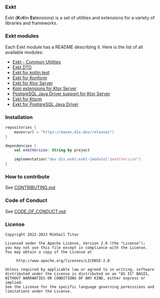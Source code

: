 [//]: # ([![]&#40;https://maven.d1s.dev/api/badge/latest/releases/dev/d1s/exkt/exkt-dto?color=40c14a&name=maven.d1s.dev&prefix=v&#41;]&#40;https://maven.d1s.dev/#/releases/dev/d1s/exkt&#41;)

### Exkt

Exkt (**K**o**t**lin **Ex**tensions) is a set of utilities and extensions for a variety of libraries and frameworks.

### Exkt modules

Each Exkt module has a README describing it. Here is the list of all available modules:

- [Exkt - Common Utilities][exkt_common]
- [Exkt DTO][exkt_dto]
- [Exkt for kotlin.test][exkt_test]
- [Exkt for Konform][exkt_konform]
- [Exkt for Ktor Server][exkt_ktor_server]
- [Koin extensions for Ktor Server][exkt_ktor_server_koin]
- [PostgreSQL Java Driver support for Ktor Server][exkt_ktor_server_postgres_support]
- [Exkt for Ktorm][exkt_ktorm]
- [Exkt for PostgreSQL Java Driver][exkt_postgres]

### Installation

```kotlin
repositories {
    maven(url = "https://maven.d1s.dev/releases")
}

dependencies {
    val exktVersion: String by project

    implementation("dev.d1s.exkt:exkt-{module}:$exktVersion")
}
```

### How to contribute

See [CONTRIBUTING.md][contribution_guide]

### Code of Conduct

See [CODE_OF_CONDUCT.md][code_of_conduct]

### License

```text
Copyright 2022-2023 Mikhail Titov

Licensed under the Apache License, Version 2.0 (the "License");
you may not use this file except in compliance with the License.
You may obtain a copy of the License at

     http://www.apache.org/licenses/LICENSE-2.0

Unless required by applicable law or agreed to in writing, software
distributed under the License is distributed on an "AS IS" BASIS,
WITHOUT WARRANTIES OR CONDITIONS OF ANY KIND, either express or implied.
See the License for the specific language governing permissions and
limitations under the License.
```

[exkt_common]: https://github.com/d1snin/exkt/tree/main/exkt-common
[exkt_dto]: https://github.com/d1snin/exkt/tree/main/exkt-dto
[exkt_test]: https://github.com/d1snin/exkt/tree/main/exkt-test
[exkt_konform]: https://github.com/d1snin/exkt/tree/main/exkt-konform
[exkt_ktor_server]: https://github.com/d1snin/exkt/tree/main/exkt-ktor-server
[exkt_ktor_server_koin]: https://github.com/d1snin/exkt/tree/main/exkt-ktor-server-koin
[exkt_ktor_server_postgres_support]: https://github.com/d1snin/exkt/tree/main/exkt-ktor-server-postgres-support
[exkt_ktorm]: https://github.com/d1snin/exkt/tree/main/exkt-ktorm
[exkt_postgres]: https://github.com/d1snin/exkt/tree/main/exkt-postgres

[contribution_guide]: https://github.com/d1snin/exkt/blob/main/CONTRIBUTING.md
[code_of_conduct]: https://github.com/d1snin/exkt/blob/main/CODE_OF_CONDUCT.md